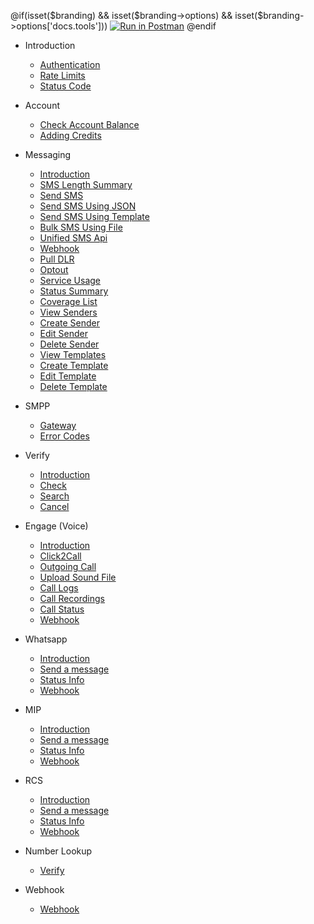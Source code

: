 @if(isset($branding) && isset($branding->options) && isset($branding->options['docs.tools']))
[![Run in Postman](https://run.pstmn.io/button.svg)](https://app.getpostman.com/run-collection/{collection}?action=collection%2Ffork&collection-url=entityId%3D{collection}%26entityType%3Dcollection)
@endif

- Introduction

  - [Authentication](/docs/{version})
  - [Rate Limits](/docs/{version}#rate-limits)
  - [Status Code](/docs/{version}#http-status-codes)

- Account

  - [Check Account Balance](/docs/{version}/balance)
  - [Adding Credits](/docs/{version}/add-credits)

- Messaging

  - [Introduction](/docs/{version}/sms)
  - [SMS Length Summary](/docs/{version}/sms/length-summary)
  - [Send SMS](/docs/{version}/sms/send)
  - [Send SMS Using JSON](/docs/{version}/sms/json)
  - [Send SMS Using Template](/docs/{version}/sms/template)
  - [Bulk SMS Using File](/docs/{version}/sms/bulk)
  - [Unified SMS Api](/docs/{version}/sms/unified)
  - [Webhook](/docs/{version}/sms/webhook)
  - [Pull DLR](/docs/{version}/sms/pull-dlr)
  - [Optout](/docs/{version}/sms/optout)
  - [Service Usage](/docs/{version}/sms/usage)
  - [Status Summary](/docs/{version}/sms/status-report)
  - [Coverage List](/docs/{version}/sms/coverage-list)
  - [View Senders](/docs/{version}/senders)
  - [Create Sender](/docs/{version}/senders/create)
  - [Edit Sender](/docs/{version}/senders/edit)
  - [Delete Sender](/docs/{version}/senders/delete)
  - [View Templates](/docs/{version}/templates)
  - [Create Template](/docs/{version}/templates/create)
  - [Edit Template](/docs/{version}/templates/edit)
  - [Delete Template](/docs/{version}/templates/delete)

- SMPP
  - [Gateway](/docs/{version}/sms/smpp)
  - [Error Codes](/docs/{version}/sms/smpp#delivery-reports)
- Verify

  - [Introduction](/docs/{version}/verify)
  - [Check](/docs/{version}/verify/check)
  - [Search](/docs/{version}/verify/search)
  - [Cancel](/docs/{version}/verify/cancel)

- Engage (Voice)

  - [Introduction](/docs/{version}/voice)
  - [Click2Call](/docs/{version}/voice/c2c)
  - [Outgoing Call](/docs/{version}/reach/call)
  - [Upload Sound File](/docs/{version}/reach)
  - [Call Logs](/docs/{version}/voice/logs)
  - [Call Recordings](/docs/{version}/voice/logs#recordings-report)
  - [Call Status](/docs/{version}/reach/status)
  - [Webhook](/docs/{version}/reach/webhook)

- Whatsapp

  - [Introduction](/docs/{version}/whatsapp)
  - [Send a message](/docs/{version}/whatsapp/send-message)
  - [Status Info](/docs/{version}/whatsapp/status)
  - [Webhook](/docs/{version}/whatsapp/webhooks)

- MIP

  - [Introduction](/docs/{version}/mip)
  - [Send a message](/docs/{version}/mip/send-message)
  - [Status Info](/docs/{version}/mip/status)
  - [Webhook](/docs/{version}/mip/webhooks)

- RCS

  - [Introduction](/docs/{version}/rcs)
  - [Send a message](/docs/{version}/rcs/send-message)
  - [Status Info](/docs/{version}/rcs/status)
  - [Webhook](/docs/{version}/rcs/webhooks)

<!-- * Link

  - [View Links](/docs/{version}/link)
  - [Create Link](/docs/{version}/link/create)
  - [View Visits](/docs/{version}/link/visits)
  - [Webhook](/docs/{version}/link/webhook) -->

- Number Lookup

  - [Verify](/docs/{version}/lookup/verify)

- Webhook

  - [Webhook](/docs/{version}/webhook)
